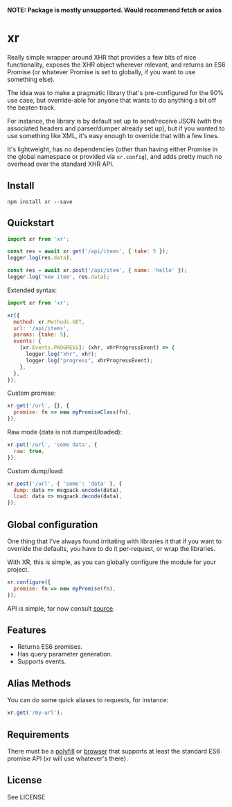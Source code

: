 **NOTE: Package is mostly unsupported. Would recommend fetch or axios**

xr
========

Really simple wrapper around XHR that provides a few bits of nice
functionality, exposes the XHR object wherever relevant, and returns an
ES6 Promise (or whatever Promise is set to globally, if you want to use
something else).

The idea was to make a pragmatic library that's pre-configured for the 90%
use case, but override-able for anyone that wants to do anything
a bit off the beaten track.

For instance, the library is by default set up to send/receive JSON (with
the associated headers and parser/dumper already set up), but if you wanted to
use something like XML, it's easy enough to override that with a few lines.

It's lightweight, has no dependencies (other than having either Promise
in the global namespace or provided via `xr.config`), and adds pretty
much no overhead over the standard XHR API.

Install
----------
`npm install xr --save`

Quickstart
----------

```javascript
import xr from 'xr';

const res = await xr.get('/api/items', { take: 5 });
logger.log(res.data);

const res = await xr.post('/api/item', { name: 'hello' });
logger.log('new item', res.data);
```

Extended syntax:

```javascript
import xr from 'xr';

xr({
  method: xr.Methods.GET,
  url: '/api/items',
  params: {take: 5},
  events: {
    [xr.Events.PROGRESS]: (xhr, xhrProgressEvent) => {
      logger.log("xhr", xhr);
      logger.log("progress", xhrProgressEvent);
    },
  },
});
```

Custom promise:

```javascript
xr.get('/url', {}, {
  promise: fn => new myPromiseClass(fn),
});
```

Raw mode (data is not dumped/loaded):

```javascript
xr.put('/url', 'some data', {
  raw: true,
});
```

Custom dump/load:

```javascript
xr.post('/url', { 'some': 'data' }, {
  dump: data => msgpack.encode(data),
  load: data => msgpack.decode(data),
});
```

Global configuration
--------------------

One thing that I've always found irritating with libraries it that if you want to
override the defaults, you have to do it per-request, or wrap the libraries.

With XR, this is simple, as you can globally configure the module for your project.

```javascript
xr.configure({
  promise: fn => new myPromise(fn),
});
```


API is simple, for now consult [source](https://github.com/radiosilence/xr/blob/master/src/xr.js).

Features
--------

 * Returns ES6 promises.
 * Has query parameter generation.
 * Supports events.

Alias Methods
-------------

You can do some quick aliases to requests, for instance:

```javascript
xr.get('/my-url');
```

Requirements
------------

There must be a [polyfill](https://github.com/jakearchibald/es6-promise) or [browser](https://developer.mozilla.org/en-US/docs/Web/JavaScript/Reference/Global_Objects/Promise#Browser_compatibility) that supports at least the standard ES6 promise API
(xr will use whatever's there).

License
-------

See LICENSE
